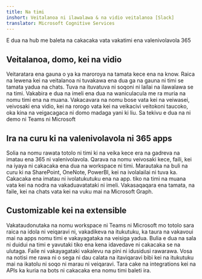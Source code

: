 ```yaml
---
title: Na timi
inshort: Veitalanoa ni ilawalawa & na vidio veitalanoa [Slack]
translator: Microsoft Cognitive Services
---
```



E dua na hub me baleta na cakacaka vata vakatimi ena valenivolavola 365 

## Veitalanoa, domo, kei na vidio
Veitaratara ena gauna o ya ka maroroya na tamata kece ena na know. Raica na lewena kei na veitalanoa ni tuvakawa ena dua ga na gauna ni timi se tamata yadua na chats. Tuva na ituvatuva ni soqoni ni lailai na ilawalawa se na timi. Vakabira e dua na imeli ena dua na waniculacula me ra muria na nomu timi ena na muana. Vakacavara na nomu bose vata kei na veiwasei, veivosaki ena vidio, kei na rorogo vata kei na veikacivi veitokoni taucoko, oka kina na veigacagaca ni domo madaga yani ki liu. 
Sa tekivu e dua na ni demo ni Teams ni Microsoft 

## Ira na curu ki na valenivolavola ni 365 apps
Solia na nomu rawata totolo ni timi ki na veika kece era na gadreva na imatau ena 365 ni valenivolavola. Qarava na nomu veivosaki kece, faili, kei na iyaya ni cakacaka ena dua na workspace ni timi. Marautaka na buli na curu ki na SharePoint, OneNote, PowerBI, kei na ivolalailai ni tuva ka. Cakacaka ena imatau ni ivolatukutuku ena na app. tiko na timi na muana vata kei na nodra na vakaduavatataki ni imeli. Vakasaqaqara ena tamata, na faile, kei na chats vata kei na vuku mai na Microsoft Graph. 

## Customizable kei na extensible
Vakataudonutaka na nomu workspace ni Teams ni Microsoft mo totolo sara raica na idola ni veiqaravi ni, vakadikeva na itukutuku, ka taura na vakavoui mai na apps nomu timi e vakayagataka na veisiga yadua. Bulia e dua na sala ni duidui na timi e yavutaki tiko ena kena idavedave ni cakacaka se na ulutaga. Faile ni vakayagataki vakalevu na pini ni idusidusi rawarawa. Vosa na notisi me rawa ni o sega ni dau calata na itaviqaravi bibi kei na itukutuku mai na ikatolu ni soqo ni marau ni veiqaravi. Tara cake na integrations kei na APIs ka kuria na bots ni cakacaka ena nomu timi baleti ira. 






